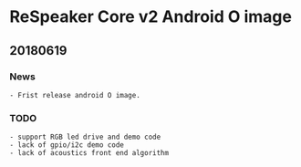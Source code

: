 # ReSpeaker Core v2 Android O image

## 20180619


### News
    - Frist release android O image.

### TODO
    - support RGB led drive and demo code
    - lack of gpio/i2c demo code
    - lack of acoustics front end algorithm

